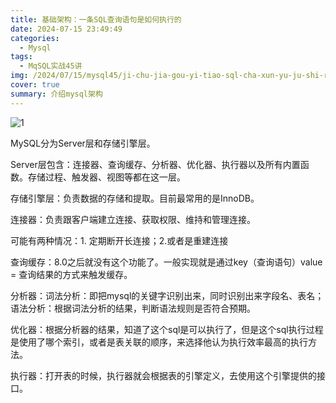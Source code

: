 ```yaml
---
title: 基础架构：一条SQL查询语句是如何执行的
date: 2024-07-15 23:49:49
categories:
  - Mysql
tags:
  - MqSQL实战45讲
img: /2024/07/15/mysql45/ji-chu-jia-gou-yi-tiao-sql-cha-xun-yu-ju-shi-ru-he-zhi-xing-de/cover.jpg
cover: true
summary: 介绍mysql架构
---
```


![1](1.png)

MySQL分为Server层和存储引擎层。

Server层包含：连接器、查询缓存、分析器、优化器、执行器以及所有内置函数。存储过程、触发器、视图等都在这一层。

存储引擎层：负责数据的存储和提取。目前最常用的是InnoDB。

连接器：负责跟客户端建立连接、获取权限、维持和管理连接。

可能有两种情况：1. 定期断开长连接；2.或者是重建连接

查询缓存：8.0之后就没有这个功能了。一般实现就是通过key（查询语句）value = 查询结果的方式来触发缓存。

分析器：词法分析：即把mysql的关键字识别出来，同时识别出来字段名、表名；语法分析：根据词法分析的结果，判断语法规则是否符合预期。

优化器：根据分析器的结果，知道了这个sql是可以执行了，但是这个sql执行过程是使用了哪个索引，或者是表关联的顺序，来选择他认为执行效率最高的执行方法。

执行器：打开表的时候，执行器就会根据表的引擎定义，去使用这个引擎提供的接口。

